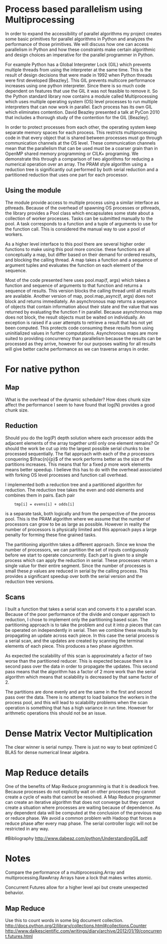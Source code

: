 # Process based parallelism using Multiprocessing
In order to expand the accessibility of parallel algorithms
my project creates some basic primitives for parallel algorithms in Python
and analyzes the performance of those primitives.
We will discuss how one can access parallelism in Python and how these constraints 
make certain algorithmic and design choices an imperative for the parallel programmer in Python.

For example Python has a Global Interpreter Lock (GIL) which prevents multiple threads from 
using the interpreter at the same time. This is the result of design decisions that were made in 
1992 when Python threads were first developed [Beazley]. This GIL prevents multicore performance increases
using one python interpreter. Since there is so much code dependent on features that use the GIL 
it was not feasible to remove it. So the Python standard library now contains a module called Multiprocessing
which uses multiple operating system (OS) level processes to run multiple interpreters that can now work in parallel.
Each process has its own GIL which eliminates contention. David Beazley presented a talk at PyCon 2010 that includes 
a thorough study of the contention for the GIL [Beazley].

In order to protect processes from each other, the operating system keep separate memory spaces for each process.
This restricts multiprocessing code in that every object that is shared between processes must go through communication 
channels at the OS level. These communication channels mean that the parallelism that can be used must be a coarser grain 
than in OpenMP shared memory programming or CILK+ programing. We demonstrate this through a comparison of two
algorithms for reducing a numerical operation over an array. The PRAM style algorithm using a reduction tree is 
significantly out performed by both serial reduction and a partitioned reduction that uses one part for each processor. 

## Using the module

The module provide access to multiple process using a similar interface as pthreads.
Because of the overhead of spawning OS processes or pthreads, the library provides a Pool class 
which encapsulates some state about a collection of worker processes. Tasks can be submitted 
manually to the pool. A task corresponds to a function and a tuple of arguments to 
use for the function call. This is considered the manual way to use a pool of workers. 

As a higher level interface to this pool there are several higher order
functions to make using this pool more concise. these functions are all
conceptually a map, but  differ based on their demand for ordered results, and
blocking the calling thread. A map takes a function and a sequence of argument
tuples and evaluates the function on each element of the sequence. 

Most of the code presented here uses pool.map(f, args) which takes a function
and sequence of arguments to that function and returns a sequence of results.
This version blocks the calling thread until all results are available. Another
version of map, pool.map_async(f, args) does not block and returns immediately.
An asynchronous map returns a sequence of objects that contain information
about their state and the value that was returned by evaluating the function
f in parallel. Because asynchronous map does not block, the result objects must
be waited on individually. An exception is raised if a user attempts to
retrieve a result that has not yet been computed. This protects code consuming
these results from using uninitialized values in further computations.
Asynchronous maps are more suited to providing concurrency than parallelism
because the results can be processed as they arrive, however for our purposes
waiting for all results will give better cache performance as we can traverse
arrays in order. 


# For native python

## Map

What is the overhead of the dynamic scheduler?
How does chunk size affect the performance
I seem to have found that log(N) provides a good chunk size.

## Reduction 

Should you do the log(P) depth solution where each processor adds the adjacent
elements of the array together until only one element remains? Or should the
work be cut up into the largest possible serial chunks to be processed
sequentially. The flat approach with each of the $p$ processors conquering
$\frac{n}{p}$ of the work performs better as the size of the partitions increases. This
means that for a fixed $p$ more work elements means better speedup. I believe
this has to do with the overhead associated with forking OS level processes and
function call overhead.

I implemented both a reduction tree and a partitioned algorithm for reduction.
The reduction tree takes the even and odd elements and combines them in pairs.
Each pair 

~~~~
    tmp[i] = evens[i] + odds[i]
~~~~

is a separate task, both logically and
from the perspective of the process pool. This is the PRAM algorithm where we
assume that the number of processors can grow to be as large as possible. 
However in reality the number of processors is physically limited and this approach
pays a large penalty for forming these fine grained tasks.

The partitioning algorithm takes a different approach. Since we know the number of processors,
we can partition the set of inputs contiguously before we start to operate concurrently. 
Each part is given to a single process which can apply the reduction in serial.
These processes return a single value for their entire segment. Since the 
number of processes is small these $p$ values are reduced in serial by the calling process.
This provides a significant speedup over both the serial version and the reduction 
tree versions.


## Scans

I built a function that takes a serial scan and converts it to a parallel scan. 
Because of the poor performance of the divide and conquer approach to reduction,
I chose to implement only the partitioning based scan. The partitioning approach 
is to take the problem and cut it into $p$ pieces that can be operated on independently
in serial. Then we combine these results by propagating an update across each piece.
In this case the serial process is a serial scan, and the updates are created by scanning the
terminal elements of each piece. This produces a two phase algorithm.

As expected the scalability of this scan is approximately a factor of two worse than 
the partitioned reducer. This is expected because there is a second pass over the data in 
order to propagate the updates. This second pass means that the algorithm has a factor of 2 
more work than the serial algorithm which means that scalability is decreased by that same factor of 2.

The partitions are done evenly and are the same in the first and second pass over the data.
There is no attempt to load balance the workers in the process pool, and this will lead to scalability 
problems when the scan operation is something that has a high variance in run time. However for 
arithmetic operations this should not be an issue.

# Dense Matrix Vector Multiplication

The clear winner is serial numpy. There is just no way to beat optimized C BLAS
for dense numerical linear algebra.

# Map Reduce details
One of the benefits of Map Reduce programming is that it is deadlock free.
Because processes do not explicitly wait on other processes they cannot create a cycle of waits that
cannot be resolved.
A Map Reduce programmer can create an iterative algorithm that does
not converge but they cannot create a situation where processes are waiting because of dependence. 
As any dependent data will be computed at the conclusion of the previous map or reduce phase.
We avoid a common problem with Hadoop that forces a reduce phase after every map phase. 
The serial controller logic will not be restricted in any way.

#Bibliography
http://www.dabeaz.com/python/UnderstandingGIL.pdf

# Notes

Compare the performance of a multiprocessing.Array and multiprocessing.RawArray
Arrays have a lock that makes writes atomic.

Concurrent Futures allow for a higher level api but create unexpected behavior.

## Map Reduce

Use this to count words in some big document collection.
http://docs.python.org/2/library/collections.html#collections.Counter
http://www.dalkescientific.com/writings/diary/archive/2012/01/19/concurrent.futures.html
